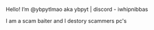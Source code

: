 Hello! I’m @ybpytlmao aka ybpyt | discord - iwhipnibbas

I am a scam baiter and I destory scammers pc's
